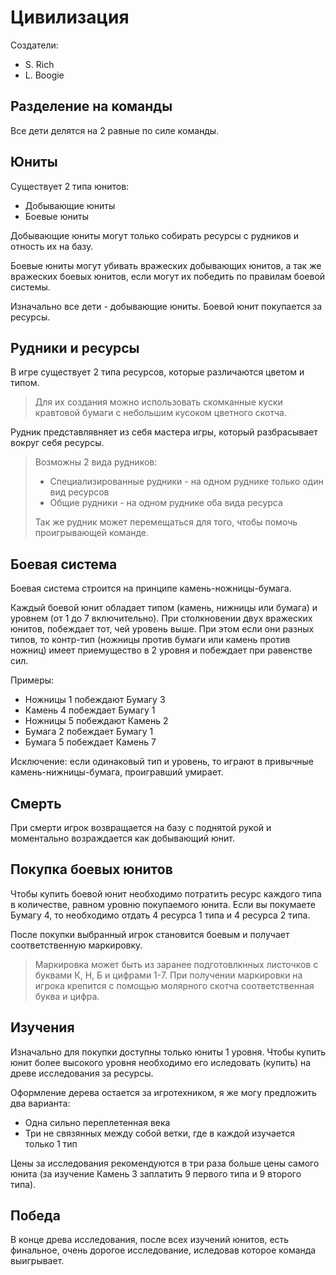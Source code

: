 # Цивилизация #
Создатели:
 - S. Rich
 - L. Boogie

## Разделение на команды ##
Все дети делятся на 2 равные по силе команды.

## Юниты ##
Существует 2 типа юнитов:
 - Добывающие юниты
 - Боевые юниты

Добывающие юниты могут только собирать ресурсы с рудников и отность их на базу.

Боевые юниты могут убивать вражеских добывающих юнитов, а так же вражеских боевых юнитов, если могут их победить по правилам боевой системы.

Изначально все дети - добывающие юниты. Боевой юнит покупается за ресурсы.

## Рудники и ресурсы ##
В игре существует 2 типа ресурсов, которые различаются цветом и типом. 

> Для их создания можно использовать скомканные куски кравтовой бумаги с небольшим кусоком цветного скотча.

Рудник представлявняет из себя мастера игры, который разбрасывает вокруг себя ресурсы.

> Возможны 2 вида рудников:
> - Специализированные рудники - на одном руднике только один вид ресурсов
> - Общие рудники - на одном руднике оба вида ресурса
>
> Так же рудник может перемещаться для того, чтобы помочь проигрывающей команде.

## Боевая система ##
Боевая система строится на принципе камень-ножницы-бумага.

Каждый боевой юнит обладает типом (камень, нижницы или бумага) и уровнем (от 1 до 7 включительно).
При столкновении двух вражеских юнитов, побеждает тот, чей уровень выше.
При этом если они разных типов, то контр-тип (ножницы против бумаги или камень против ножниц) имеет приемущество в 2 уровня и побеждает при равенстве сил.

Примеры:
 - Ножницы 1 побеждают Бумагу 3
 - Камень 4 побеждает Бумагу 1
 - Ножницы 5 побеждают Камень 2
 - Бумага 2 побеждает Бумагу 1
 - Бумага 5 побеждает Камень 7

Исключение: если одинаковый тип и уровень, то играют в привычные камень-нижницы-бумага, проигравший умирает.

## Смерть ##
При смерти игрок возвращается на базу с поднятой рукой и моментально возраждается как добывающий юнит.

## Покупка боевых юнитов ##
Чтобы купить боевой юнит необходимо потратить ресурс каждого типа в количестве, равном уровню покупаемого юнита.
Если вы покумаете Бумагу 4, то необходимо отдать 4 ресурса 1 типа и 4 ресурса 2 типа.

После покупки выбранный игрок становится боевым и получает соответственную маркировку.

> Маркировка может быть из заранее подготовлкнных листочков с буквами К, Н, Б и цифрами 1-7.
> При получении маркировки на игрока крепится с помощью молярного скотча соответственная буква и цифра.

## Изучения ##
Изначально для покупки доступны только юниты 1 уровня.
Чтобы купить юнит более высокого уровня необходимо его иследовать (купить) на древе исследования за ресурсы.

Оформление дерева остается за игротехником, я же могу предложить два варианта:
 - Одна сильно переплетенная века
 - Три не связянных между собой ветки, где в каждой изучается только 1 тип

Цены за исследования рекомендуются в три раза больше цены самого юнита (за изучение Камень 3 заплатить 9 первого типа и 9 второго типа).

## Победа ##
В конце древа исследования, после всех изучений юнитов, есть финальное, очень дорогое исследование, иследовав которое команда выигрывает.
